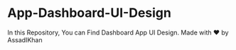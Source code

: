 # App-Dashboard-UI-Design
 In this Repository, You can Find Dashboard App UI Design. Made with ❤ by AssadIKhan
